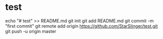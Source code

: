 # test

echo "# test" >> README.md
git init
git add README.md
git commit -m "first commit"
git remote add origin https://github.com/StarSlinger/test.git
git push -u origin master


